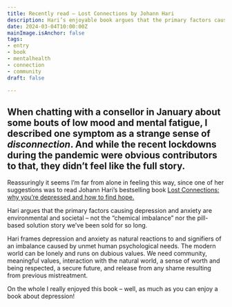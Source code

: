 ```yaml
---
title: Recently read – Lost Connections by Johann Hari
description: Hari’s enjoyable book argues that the primary factors causing depression and anxiety are environmental and societal
date: 2024-03-04T10:00:00Z
mainImage.isAnchor: false
tags:
- entry
- book
- mentalhealth
- connection
- community
draft: false

---
```

When chatting with a consellor in January about some bouts of low mood and mental fatigue, I described one symptom as a strange sense of _disconnection_. And while the recent lockdowns during the pandemic were obvious contributors to that, they didn’t feel like the full story.
---

Reassuringly it seems I’m far from alone in feeling this way, since one of her suggestions was to read Johann Hari’s bestselling book [Lost Connections: why you’re depressed and how to find hope.](https://uk.bookshop.org/p/books/lost-connections-why-you-re-depressed-and-how-to-find-hope-johann-hari/910739?ean=9781408878729)

Hari argues that the primary factors causing depression and anxiety are environmental and societal – not the “chemical imbalance” nor the pill-based solution story we’ve been sold for so long.

Hari frames depression and anxiety as natural reactions to and signifiers of an imbalance caused by unmet human psychological needs. The modern world can be lonely and runs on dubious values. We need community, meaningful values, interaction with the natural world, a sense of worth and being respected, a secure future, and release from any shame resulting from previous mistreatment.

On the whole I really enjoyed this book – well, as much as you can enjoy a book about depression!
